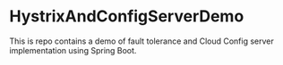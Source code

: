 # HystrixAndConfigServerDemo
This is repo contains a demo of fault tolerance and Cloud Config server implementation using Spring Boot.
